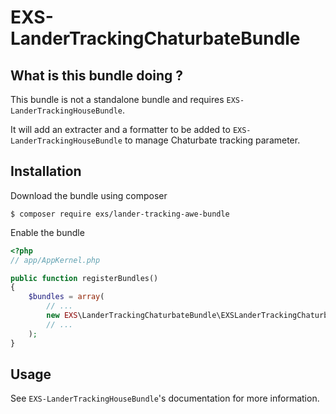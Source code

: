 # EXS-LanderTrackingChaturbateBundle

## What is this bundle doing ?

This bundle is not a standalone bundle and requires `EXS-LanderTrackingHouseBundle`.

It will add an extracter and a formatter to be added to `EXS-LanderTrackingHouseBundle` to manage Chaturbate tracking parameter.

## Installation

Download the bundle using composer

```
$ composer require exs/lander-tracking-awe-bundle
```

Enable the bundle

```php
<?php
// app/AppKernel.php

public function registerBundles()
{
    $bundles = array(
        // ...
        new EXS\LanderTrackingChaturbateBundle\EXSLanderTrackingChaturbateBundle(),
        // ...
    );
}
```

## Usage

See `EXS-LanderTrackingHouseBundle`'s documentation for more information.
